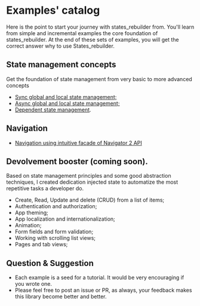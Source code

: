 # Examples' catalog

Here is the point to start your journey with states_rebuilder from. You'll learn from simple and incremental examples the core foundation of states_rebuilder. At the end of these sets of examples, you will get the correct answer why to use States_rebuilder.

## State management concepts
Get the foundation of state management from very basic to more advanced concepts
* [Sync global and local state management;](https://github.com/GIfatahTH/states_rebuilder/blob/dev/examples/ex001_00_sync_global_and_local_state)
* [Async global and local state management;](https://github.com/GIfatahTH/states_rebuilder/blob/dev/examples/ex002_00_async_global_and_local_state)
* [Dependent state management](https://github.com/GIfatahTH/states_rebuilder/blob/dev/examples/ex003_00_dependent_state_management).

## Navigation
* [Navigation using intuitive facade of Navigator 2 API](https://github.com/GIfatahTH/states_rebuilder/blob/dev/examples/ex_006_5_navigation)

## Devolvement booster (coming soon).
Based on state management principles and some good abstraction techniques, I created dedication injected state to automatize the most repetitive tasks a developer do.

* Create, Read, Update and delete (CRUD) from a list of items; 
* Authentication and authorization;
* App theming;
* App localization and internationalization;
* Animation;
* Form fields and form validation;
* Working with scrolling list views;
* Pages and tab views;

## Question & Suggestion
* Each example is a seed for a tutorial. It would be very encouraging if you wrote one.
* Please feel free to post an issue or PR, as always, your feedback makes this library become better and better.
